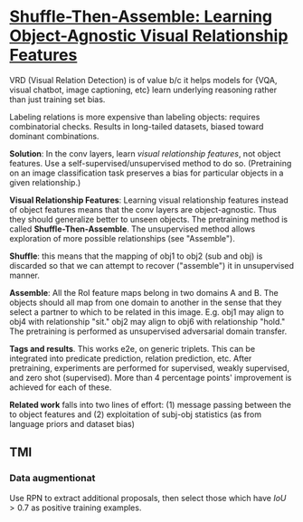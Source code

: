 # [Shuffle-Then-Assemble: Learning Object-Agnostic Visual Relationship Features](https://arxiv.org/pdf/1808.00171.pdf)

VRD (Visual Relation Detection) is of value b/c it helps models for {VQA, visual chatbot, image captioning, etc} learn underlying reasoning rather than just training set bias.

Labeling relations is more expensive than labeling objects: requires combinatorial checks. Results in long-tailed datasets, biased toward dominant combinations.

**Solution**: In the conv layers, learn *visual relationship features*, not object features. Use a self-supervised/unsupervised method to do so. (Pretraining on an image classification task preserves a bias for particular objects in a given relationship.)

**Visual Relationship Features**: Learning visual relationship features instead of object features means that the conv layers are object-agnostic. Thus they should generalize better to unseen objects. The pretraining method is called **Shuffle-Then-Assemble**.  The unsupervised method allows exploration of more possible relationships (see "Assemble").

**Shuffle**: this means that the mapping of obj1 to obj2 (sub and obj) is discarded so that we can attempt to recover ("assemble") it in unsupervised manner.

**Assemble**: All the RoI feature maps belong in two domains A and B. The objects should all map from one domain to another in the sense that they select a partner to which to be related in this image. E.g. obj1 may align to obj4 with relationship "sit." obj2 may align to obj6 with relationship "hold." The pretraining is performed as unsupervised adversarial domain transfer.

**Tags and results**. This works e2e, on generic triplets. This can be integrated into predicate prediction, relation prediction, etc. After pretraining, experiments are performed for supervised, weakly supervised, and zero shot (supervised). More than 4 percentage points' improvement is achieved for each of these.

**Related work** falls into two lines of effort: (1) message passing between the to object features and (2) exploitation of subj-obj statistics (as from language priors and dataset bias)

## TMI

### Data augmentionat
Use RPN to extract additional proposals, then select those which have $IoU > 0.7$ as positive training examples.
<!--stackedit_data:
eyJoaXN0b3J5IjpbLTk0MjIzMzk2NF19
-->